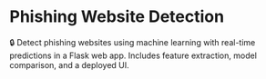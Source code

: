 # Phishing Website Detection
🔒 Detect phishing websites using machine learning with real-time predictions in a Flask web app. Includes feature extraction, model comparison, and a deployed UI.
